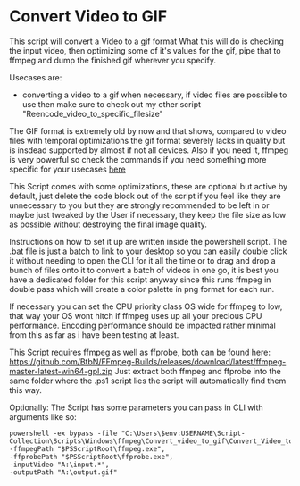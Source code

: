 # Convert Video to GIF
This script will convert a Video to a gif format
What this will do is checking the input video, then optimizing some of it's values for the gif, pipe that to ffmpeg and dump the finished gif wherever you specify.

Usecases are:
- converting a video to a gif when necessary, if video files are possible to use then make sure to check out my other script "Reencode_video_to_specific_filesize"

The GIF format is extremely old by now and that shows, compared to video files with temporal optimizations the gif format severely lacks in quality but is insdead supported by almost if not all devices. Also if you need it, ffmpeg is very powerful so check the commands if you need something more specific for your usecases [here](https://ffmpeg.org/documentation.html)

This Script comes with some optimizations, these are optional but active by default, just delete the code block out of the script if you feel like they are unnecessary to you but they are strongly recommended to be left in or maybe just tweaked by the User if necessary, they keep the file size as low as possible without destroying the final image quality.

Instructions on how to set it up are written inside the powershell script.
The .bat file is just a batch to link to your desktop so you can easily double click it without needing to open the CLI for it all the time or to drag and drop a bunch of files onto it to convert a batch of videos in one go, it is best you have a dedicated folder for this script anyway since this runs ffmpeg in double pass which will create a color palette in png format for each run.

If necessary you can set the CPU priority class OS wide for ffmpeg to low, that way your OS wont hitch if ffmpeg uses up all your precious CPU performance. Encoding performance should be impacted rather minimal from this as far as i have been testing at least.

This Script requires ffmpeg as well as ffprobe, both can be found here: https://github.com/BtbN/FFmpeg-Builds/releases/download/latest/ffmpeg-master-latest-win64-gpl.zip
Just extract both ffmpeg and ffprobe into the same folder where the .ps1 script lies the script will automatically find them this way.

Optionally: The Script has some parameters you can pass in CLI with arguments like so:
```
powershell -ex bypass -file "C:\Users\$env:USERNAME\Script-Collection\Scripts\Windows\ffmpeg\Convert_video_to_gif\Convert_Video_to_gif.ps1",
-ffmpegPath "$PSScriptRoot\ffmpeg.exe",
-ffprobePath "$PSScriptRoot\ffprobe.exe",
-inputVideo "A:\input.*",
-outputPath "A:\output.gif"
```
